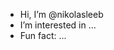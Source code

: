 - Hi, I’m @nikolasleeb
- I’m interested in ...
- Fun fact: ...

<!---
nikolasleeb/nikolasleeb is a ✨ special ✨ repository because its `README.md` (this file) appears on your GitHub profile.
You can click the Preview link to take a look at your changes.
--->
